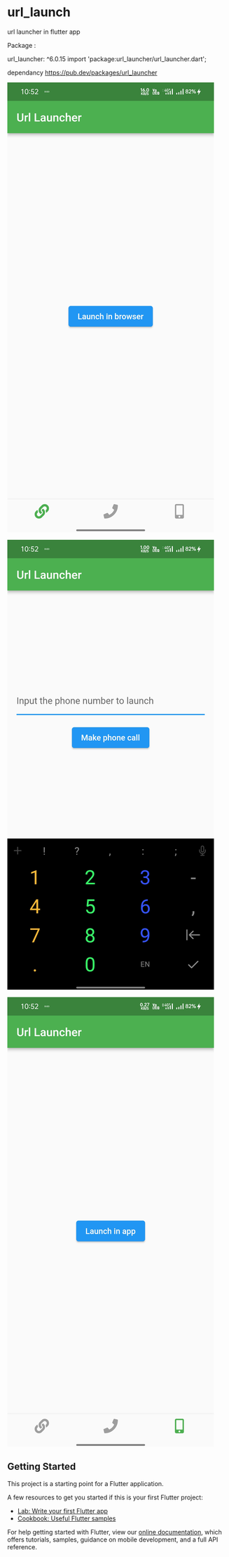 # url_launch

url launcher in flutter app



Package :

url_launcher: ^6.0.15
import 'package:url_launcher/url_launcher.dart';


dependancy
https://pub.dev/packages/url_launcher


![CHEESE!](screenshot/browser.jpg)


![CHEESE!](screenshot/phone.jpg)


![CHEESE!](screenshot/insideapp.jpg)

## Getting Started

This project is a starting point for a Flutter application.

A few resources to get you started if this is your first Flutter project:

- [Lab: Write your first Flutter app](https://flutter.dev/docs/get-started/codelab)
- [Cookbook: Useful Flutter samples](https://flutter.dev/docs/cookbook)

For help getting started with Flutter, view our
[online documentation](https://flutter.dev/docs), which offers tutorials,
samples, guidance on mobile development, and a full API reference.
